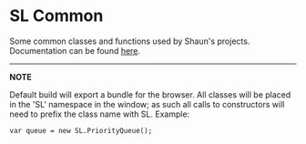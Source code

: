 # SL Common

Some common classes and functions used by Shaun's projects.
Documentation can be found [here](https://shaunlusk.github.io/slcommon/docs/index.html).

----

**NOTE**

Default build will export a bundle for the browser.  All classes will be placed in the 'SL' namespace in the window; as such all calls to constructors will need to prefix the class name with SL.
Example:

    var queue = new SL.PriorityQueue();
